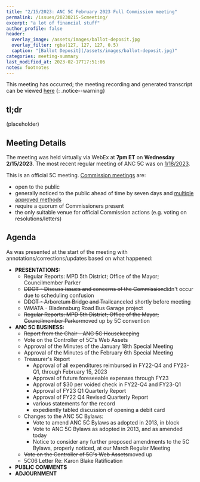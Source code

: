 ```yaml
---
title: "2/15/2023: ANC 5C February 2023 Full Commission meeting"
permalink: /issues/20230215-5cmeeting/
excerpt: "a lot of financial stuff"
author_profile: false
header:
  overlay_image: /assets/images/ballot-deposit.jpg
  overlay_filter: rgba(127, 127, 127, 0.5)
  caption: "[Ballot Deposit](/assets/images/ballot-deposit.jpg)"
categories: meeting-summary
last_modified_at: 2023-02-17T17:51:06
notes: footnotes
---
```

This meeting has occurred; the meeting recording and generated transcript can be viewed [here](https://dcnet.webex.com/webappng/sites/dcnet/recording/b46edfc38fba103bafe500505681bb64/playback)
{: .notice--warning}

## tl;dr
(placeholder)

## Meeting Details
The meeting was held virtually via WebEx at **7pm ET** on **Wednesday 2/15/2023**. The most recent regular meeting of ANC 5C was on [1/18/2023](/issues/20220118-5cmeeting/).

This is an official 5C meeting. [Commission meetings](https://code.dccouncil.gov/us/dc/council/code/sections/1-309.11#(b)(1)) are:
- open to the public
- generally noticed to the public ahead of time by seven days and [multiple approved methods](https://code.dccouncil.gov/us/dc/council/code/sections/1-309.11#(c))
- require a quorum of Commissioners present
- the only suitable venue for official Commission actions (e.g. voting on resolutions/letters)

## Agenda
As was presented at the start of the meeting <span class="correction">with annotations/corrections/updates based on what happened</span>:

- **PRESENTATIONS:**
  - <span class="correction">Regular Reports: MPD 5th District; Office of the Mayor; Councilmember Parker</span>
  - <strike class="correction"><span class="uncorrected">DDOT - Discuss issues and concerns of the Commission</span></strike><span class="correction">didn't occur due to scheduling confusion</span>
  - <strike class="correction"><span class="uncorrected">DDOT - Arboretum Bridge and Trail</span></strike><span class="correction">canceled shortly before meeting</span>
  - WMATA - Bladensburg Road Bus Garage project 
  - <strike class="correction"><span class="uncorrected">Regular Reports: MPD 5th District; Office of the Mayor; Councilmember Parker</span></strike><span class="correction">moved up by 5C convention</span>
- **ANC 5C BUSINESS:**
  - <strike class="correction"><span class="uncorrected">Report from the Chair - ANC 5C Housekeeping</span></strike>
  - <span class="correction">Vote on the Controller of 5C's Web Assets</span>
  - Approval of the Minutes of the January 18th Special Meeting
  - Approval of the Minutes of the February 6th Special Meeting
  - Treasurer's Report 
    - Approval of all expenditures reimbursed in FY22-Q4 and FY23-Q1, through February 15, 2023
    - Approval of future foreseeable expenses through FY23
    - Approval of $30 per voided check in FY22-Q4 and FY23-Q1
    - Approval of FY23 Q1 Quarterly Report
    - <span class="correction">Approval of FY22 Q4 Revised Quarterly Report</span>
    - <span class="correction">various statements for the record</span>
    - <span class="correction">expediently tabled discussion of opening a debit card</span>
  - Changes to the ANC 5C Bylaws:
    - Vote to amend ANC 5C Bylaws as adopted in 2013, in block
    - Vote to ANC 5C Bylaws as adopted in 2013, and as amended today 
    - Notice to consider any further proposed amendments to the 5C Bylaws, properly noticed, at our March Regular Meeting 
  - <strike class="correction"><span class="uncorrected">Vote on the Controller of 5C's Web Assets</span></strike><span class="correction">moved up</span>
  - 5C06 Letter Re: Karon Blake Ratification
- **PUBLIC COMMENTS**
- **ADJOURNMENT**